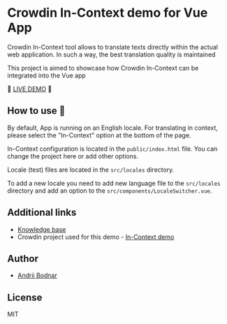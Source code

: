 # Crowdin In-Context demo for Vue App

Crowdin In-Context tool allows to translate texts directly within the actual web application. In such a way, the best translation quality is maintained

This project is aimed to showcase how Crowdin In-Context can be integrated into the Vue app

:rocket: [LIVE DEMO](https://andrii-bodnar.github.io/crowdin-in-context-demo/) :rocket:

## How to use :wrench:

By default, App is running on an English locale. For translating in context, please select the "In-Context" option at the bottom of the page.

In-Context configuration is located in the `public/index.html` file. You can change the project here or add other options.

Locale (test) files are located in the `src/locales` directory.

To add a new locale you need to add new language file to the `src/locales` directory and add an option to the `src/components/LocaleSwitcher.vue`.

## Additional links

- [Knowledge base](https://support.crowdin.com/in-context-localization/)
- Crowdin project used for this demo - [In-Context demo](https://crowdin.com/project/in-context-demo)

## Author

- [Andrii Bodnar](https://github.com/andrii-bodnar)

## License

MIT
